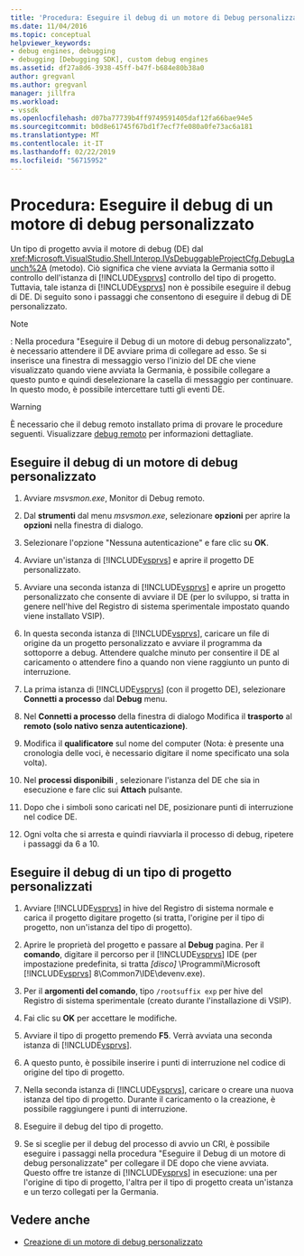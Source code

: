 ```yaml
---
title: 'Procedura: Eseguire il debug di un motore di Debug personalizzato | Microsoft Docs'
ms.date: 11/04/2016
ms.topic: conceptual
helpviewer_keywords:
- debug engines, debugging
- debugging [Debugging SDK], custom debug engines
ms.assetid: df27a8d6-3938-45ff-b47f-b684e80b38a0
author: gregvanl
ms.author: gregvanl
manager: jillfra
ms.workload:
- vssdk
ms.openlocfilehash: d07ba77739b4ff9749591405daf12fa66bae94e5
ms.sourcegitcommit: b0d8e61745f67bd1f7ecf7fe080a0fe73ac6a181
ms.translationtype: MT
ms.contentlocale: it-IT
ms.lasthandoff: 02/22/2019
ms.locfileid: "56715952"
---
```

# <a name="how-to-debug-a-custom-debug-engine"></a>Procedura: Eseguire il debug di un motore di debug personalizzato
Un tipo di progetto avvia il motore di debug (DE) dal <xref:Microsoft.VisualStudio.Shell.Interop.IVsDebuggableProjectCfg.DebugLaunch%2A> (metodo). Ciò significa che viene avviata la Germania sotto il controllo dell'istanza di [!INCLUDE[vsprvs](../../code-quality/includes/vsprvs_md.md)] controllo del tipo di progetto. Tuttavia, tale istanza di [!INCLUDE[vsprvs](../../code-quality/includes/vsprvs_md.md)] non è possibile eseguire il debug di DE. Di seguito sono i passaggi che consentono di eseguire il debug di DE personalizzato.

> [!NOTE]
>  :     Nella procedura "Eseguire il Debug di un motore di debug personalizzato", è necessario attendere il DE avviare prima di collegare ad esso. Se si inserisce una finestra di messaggio verso l'inizio del DE che viene visualizzato quando viene avviata la Germania, è possibile collegare a questo punto e quindi deselezionare la casella di messaggio per continuare. In questo modo, è possibile intercettare tutti gli eventi DE.

> [!WARNING]
>  È necessario che il debug remoto installato prima di provare le procedure seguenti. Visualizzare [debug remoto](../../debugger/remote-debugging.md) per informazioni dettagliate.

## <a name="debug-a-custom-debug-engine"></a>Eseguire il debug di un motore di debug personalizzato

1. Avviare *msvsmon.exe*, Monitor di Debug remoto.

2. Dal **strumenti** dal menu *msvsmon.exe*, selezionare **opzioni** per aprire la **opzioni** nella finestra di dialogo.

3. Selezionare l'opzione "Nessuna autenticazione" e fare clic su **OK**.

4. Avviare un'istanza di [!INCLUDE[vsprvs](../../code-quality/includes/vsprvs_md.md)] e aprire il progetto DE personalizzato.

5. Avviare una seconda istanza di [!INCLUDE[vsprvs](../../code-quality/includes/vsprvs_md.md)] e aprire un progetto personalizzato che consente di avviare il DE (per lo sviluppo, si tratta in genere nell'hive del Registro di sistema sperimentale impostato quando viene installato VSIP).

6. In questa seconda istanza di [!INCLUDE[vsprvs](../../code-quality/includes/vsprvs_md.md)], caricare un file di origine da un progetto personalizzato e avviare il programma da sottoporre a debug. Attendere qualche minuto per consentire il DE al caricamento o attendere fino a quando non viene raggiunto un punto di interruzione.

7. La prima istanza di [!INCLUDE[vsprvs](../../code-quality/includes/vsprvs_md.md)] (con il progetto DE), selezionare **Connetti a processo** dal **Debug** menu.

8. Nel **Connetti a processo** della finestra di dialogo Modifica il **trasporto** al **remoto (solo nativo senza autenticazione)**.

9. Modifica il **qualificatore** sul nome del computer (Nota: è presente una cronologia delle voci, è necessario digitare il nome specificato una sola volta).

10. Nel **processi disponibili** , selezionare l'istanza del DE che sia in esecuzione e fare clic sui **Attach** pulsante.

11. Dopo che i simboli sono caricati nel DE, posizionare punti di interruzione nel codice DE.

12. Ogni volta che si arresta e quindi riavviarla il processo di debug, ripetere i passaggi da 6 a 10.

## <a name="debug-a-custom-project-type"></a>Eseguire il debug di un tipo di progetto personalizzati

1. Avviare [!INCLUDE[vsprvs](../../code-quality/includes/vsprvs_md.md)] in hive del Registro di sistema normale e carica il progetto digitare progetto (si tratta, l'origine per il tipo di progetto, non un'istanza del tipo di progetto).

2. Aprire le proprietà del progetto e passare al **Debug** pagina. Per il **comando**, digitare il percorso per il [!INCLUDE[vsprvs](../../code-quality/includes/vsprvs_md.md)] IDE (per impostazione predefinita, si tratta *[disco]* \Programmi\Microsoft [!INCLUDE[vsprvs](../../code-quality/includes/vsprvs_md.md)] 8\Common7\IDE\devenv.exe).

3. Per il **argomenti del comando**, tipo `/rootsuffix exp` per hive del Registro di sistema sperimentale (creato durante l'installazione di VSIP).

4. Fai clic su **OK** per accettare le modifiche.

5. Avviare il tipo di progetto premendo **F5**. Verrà avviata una seconda istanza di [!INCLUDE[vsprvs](../../code-quality/includes/vsprvs_md.md)].

6. A questo punto, è possibile inserire i punti di interruzione nel codice di origine del tipo di progetto.

7. Nella seconda istanza di [!INCLUDE[vsprvs](../../code-quality/includes/vsprvs_md.md)], caricare o creare una nuova istanza del tipo di progetto. Durante il caricamento o la creazione, è possibile raggiungere i punti di interruzione.

8. Eseguire il debug del tipo di progetto.

9. Se si sceglie per il debug del processo di avvio un CRI, è possibile eseguire i passaggi nella procedura "Eseguire il Debug di un motore di debug personalizzate" per collegare il DE dopo che viene avviata. Questo offre tre istanze di [!INCLUDE[vsprvs](../../code-quality/includes/vsprvs_md.md)] in esecuzione: una per l'origine di tipo di progetto, l'altra per il tipo di progetto creata un'istanza e un terzo collegati per la Germania.

## <a name="see-also"></a>Vedere anche
- [Creazione di un motore di debug personalizzato](../../extensibility/debugger/creating-a-custom-debug-engine.md)